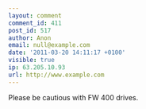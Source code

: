 ```yaml
---
layout: comment
comment_id: 411
post_id: 517
author: Anon
email: null@example.com
date: '2011-03-20 14:11:17 +0100'
visible: true
ip: 63.205.10.93
url: http://www.example.com
---
```

Please be cautious with FW 400 drives.
